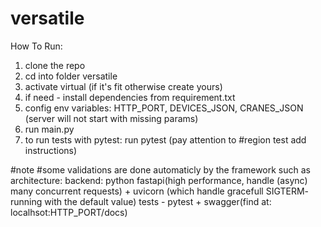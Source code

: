 # versatile

How To Run:
1. clone the repo
2. cd into folder versatile
3. activate virtual (if it's fit otherwise create yours)
4. if need - install dependencies from requirement.txt
5. config env variables: 
  HTTP_PORT, DEVICES_JSON, CRANES_JSON
  (server will not start with missing params)
6. run main.py
7. to run tests with pytest:
  run pytest
  (pay attention to #region test add instructions)

#note
#some validations are done automaticly by the framework such as
architecture:
backend:
  python
  fastapi(high performance, handle (async) many concurrent requests) + uvicorn (which handle gracefull SIGTERM- running with the default value)
  tests - pytest + swagger(find at: localhsot:HTTP_PORT/docs)
